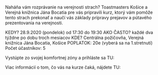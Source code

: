 Naháňa vám rozprávanie na verejnosti strach? Toastmasters Košice a Verejná knižnica Jána Bocatia pre vás pripravili kurz, ktorý vám pomôže tento strach prekonať a naučí vás základy prípravy prejavov a pútavého prezentovania na verejnosti.

KEDY? 28.9.2020 (pondelok) od 17:30 do 19:30
AKO ČASTO? každé dva týždne po dobu troch mesiacov
KDE? Centrálna požičovňa, Verejná knižnica Jána Bocatia, Košice
POPLATOK: 20e (vyberá sa na 1.stretnutí)
Počet účastníkov: 5 

Vystúpte zo svojej komfortnej zóny a prihláste sa TU:

Viac informácií o tom, čo vás na kurze čaká, nájdete TU: